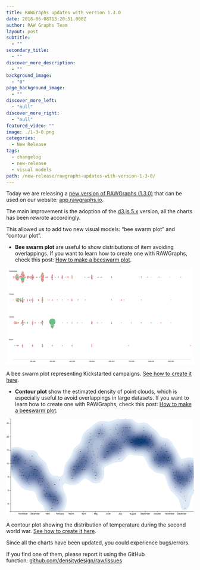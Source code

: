 ```yaml
---
title: RAWGraphs updates with version 1.3.0
date: 2018-06-08T13:20:51.000Z
author: RAW Graphs Team
layout: post
subtitle:
  - ""
secondary_title:
  - ""
discover_more_description:
  - ""
background_image:
  - "0"
page_background_image:
  - ""
discover_more_left:
  - "null"
discover_more_right:
  - "null"
featured_video: ""
image: ./1-3-0.png
categories:
  - New Release
tags:
  - changelog
  - new-release
  - visual models
path: /new-release/rawgraphs-updates-with-version-1-3-0/
---
```


Today we are releasing a [new version of RAWGraphs (1.3.0)](https://github.com/densitydesign/raw/releases/tag/v1.3.0) that can be used on our website: [app.rawgraphs.io](http://app.rawgraphs.io/).

The main improvement is the adoption of the [d3.js 5.x](https://github.com/d3/d3/blob/master/CHANGES.md) version, all the charts has been rewrote accordingly.

This allowed us to add two new visual models: &#8220;bee swarm plot&#8221; and &#8220;contour plot&#8221;.

- **Bee swarm plot** are useful to show distributions of item avoiding overlappings. If you want to learn how to create one with RAWGraphs, check this post: [How to make a beeswarm plot](https://rawgraphs.io/learning/old-how-to-make-a-beeswarm-plot/).

![](./beeswarm-cover-783x400.png)

A bee swarm plot representing Kickstarted campaigns. [See how to create it here](https://rawgraphs.io/learning/old-how-to-make-a-beeswarm-plot/).

- **Contour plot** show the estimated density of point clouds, which is especially useful to avoid overlappings in large datasets. If you want to learn how to create one with RAWGraphs, check this post: [How to make a beeswarm plot](https://rawgraphs.io/learning/old-how-to-make-a-contour-plot/).

![](./contourplot-cover-778x400.png)

A contour plot showing the distribution of temperature during the second world war. [See how to create it here](https://rawgraphs.io/learning/old-how-to-make-a-contour-plot/).

Since all the charts have been updated, you could experience bugs/errors.

If you find one of them, please report it using the GitHub function: [github.com/densitydesign/raw/issues](https://github.com/densitydesign/raw/issues)

